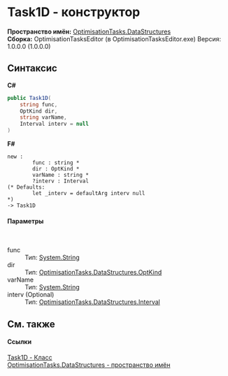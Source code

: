 # Task1D - конструктор
 

**Пространство имён:**&nbsp;<a href="N_OptimisationTasks_DataStructures">OptimisationTasks.DataStructures</a><br />**Сборка:**&nbsp;OptimisationTasksEditor (в OptimisationTasksEditor.exe) Версия: 1.0.0.0 (1.0.0.0)

## Синтаксис

**C#**<br />
``` C#
public Task1D(
	string func,
	OptKind dir,
	string varName,
	Interval interv = null
)
```

**F#**<br />
``` F#
new : 
        func : string * 
        dir : OptKind * 
        varName : string * 
        ?interv : Interval 
(* Defaults:
        let _interv = defaultArg interv null
*)
-> Task1D
```


#### Параметры
&nbsp;<dl><dt>func</dt><dd>Тип:&nbsp;<a href="http://msdn2.microsoft.com/ru-ru/library/s1wwdcbf" target="_blank">System.String</a><br /></dd><dt>dir</dt><dd>Тип:&nbsp;<a href="T_OptimisationTasks_DataStructures_OptKind">OptimisationTasks.DataStructures.OptKind</a><br /></dd><dt>varName</dt><dd>Тип:&nbsp;<a href="http://msdn2.microsoft.com/ru-ru/library/s1wwdcbf" target="_blank">System.String</a><br /></dd><dt>interv (Optional)</dt><dd>Тип:&nbsp;<a href="T_OptimisationTasks_DataStructures_Interval">OptimisationTasks.DataStructures.Interval</a><br /></dd></dl>

## См. также


#### Ссылки
<a href="T_OptimisationTasks_DataStructures_Task1D">Task1D - Класс</a><br /><a href="N_OptimisationTasks_DataStructures">OptimisationTasks.DataStructures - пространство имён</a><br />